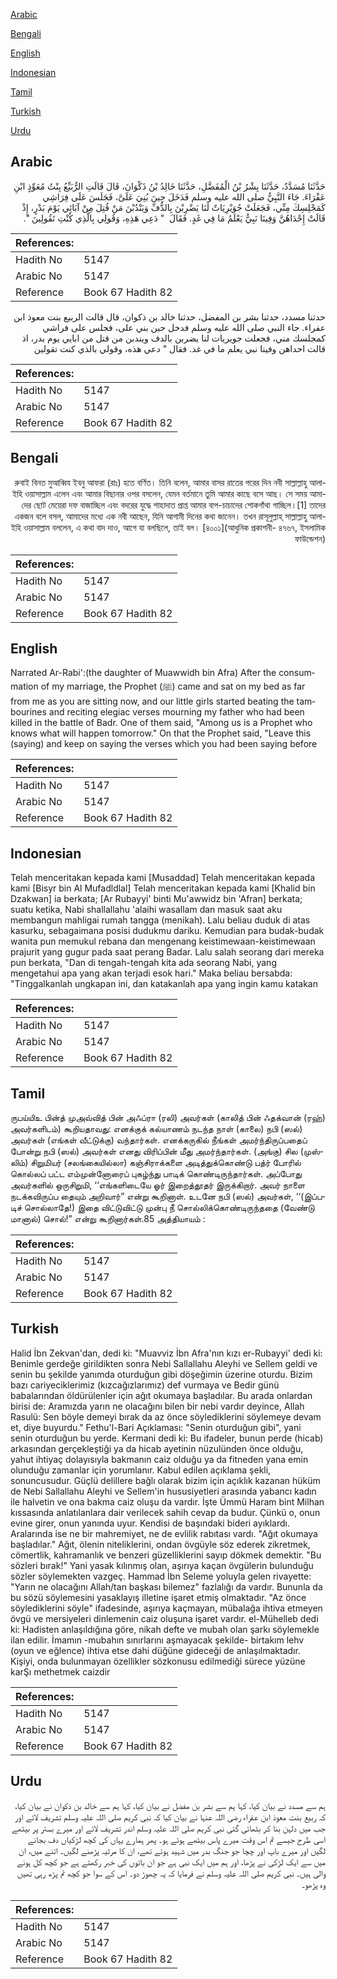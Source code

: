 [Arabic](#arabic)

[Bengali](#bengali)

[English](#english)

[Indonesian](#indonesian)

[Tamil](#tamil)

[Turkish](#turkish)

[Urdu](#urdu)

## Arabic


<div dir="rtl" lang="ar" style={{fontSize:'larger',backgroundColor:'#f8f9fa',padding:20}}>
حَدَّثَنَا مُسَدَّدٌ، حَدَّثَنَا بِشْرُ بْنُ الْمُفَضَّلِ، حَدَّثَنَا خَالِدُ بْنُ ذَكْوَانَ، قَالَ قَالَتِ الرُّبَيِّعُ بِنْتُ مُعَوِّذٍ ابْنِ عَفْرَاءَ‏.‏ جَاءَ النَّبِيُّ صلى الله عليه وسلم فَدَخَلَ حِينَ بُنِيَ عَلَىَّ، فَجَلَسَ عَلَى فِرَاشِي كَمَجْلِسِكَ مِنِّي، فَجَعَلَتْ جُوَيْرِيَاتٌ لَنَا يَضْرِبْنَ بِالدُّفِّ وَيَنْدُبْنَ مَنْ قُتِلَ مِنْ آبَائِي يَوْمَ بَدْرٍ، إِذْ قَالَتْ إِحْدَاهُنَّ وَفِينَا نَبِيٌّ يَعْلَمُ مَا فِي غَدٍ‏.‏ فَقَالَ ‏ "‏ دَعِي هَذِهِ، وَقُولِي بِالَّذِي كُنْتِ تَقُولِينَ ‏"‏‏.‏
</div>
<div style={{backgroundColor:'#f8f9fa',padding:20, marginBottom: 10}}><table> <thead> <tr> <th>References:</th> <th></th> </tr> </thead> <tbody><tr><td>Hadith No</td><td>5147</td></tr><tr><td>Arabic No</td><td>5147</td></tr><tr><td>Reference</td><td>Book 67 Hadith 82</td></tr></tbody></table></div>


<div dir="rtl" lang="ar" style={{fontSize:'larger',backgroundColor:'#f8f9fa',padding:20}}>
حدثنا مسدد، حدثنا بشر بن المفضل، حدثنا خالد بن ذكوان، قال قالت الربيع بنت معوذ ابن عفراء. جاء النبي صلى الله عليه وسلم فدخل حين بني على، فجلس على فراشي كمجلسك مني، فجعلت جويريات لنا يضربن بالدف ويندبن من قتل من ابايي يوم بدر، اذ قالت احداهن وفينا نبي يعلم ما في غد. فقال " دعي هذه، وقولي بالذي كنت تقولين
</div>
<div style={{backgroundColor:'#f8f9fa',padding:20, marginBottom: 10}}><table> <thead> <tr> <th>References:</th> <th></th> </tr> </thead> <tbody><tr><td>Hadith No</td><td>5147</td></tr><tr><td>Arabic No</td><td>5147</td></tr><tr><td>Reference</td><td>Book 67 Hadith 82</td></tr></tbody></table></div>

## Bengali


<div dir="rtl" lang="bn" style={{fontSize:'larger',backgroundColor:'#f8f9fa',padding:20}}>
রুবাই বিনত মুআব্বিয ইবনু আফরা (রাঃ) হতে বর্ণিত। তিনি বলেন, আমার বাসর রাতের পরের দিন নবী সাল্লাল্লাহু আলাইহি ওয়াসাল্লাম এলেন এবং আমার বিছানার ওপর বসলেন, যেমন বর্তমানে তুমি আমার কাছে বসে আছ। সে সময় আমাদের ছোট মেয়েরা দফ বাজাচ্ছিল এবং বদরের যুদ্ধে শাহাদাত প্রাপ্ত আমার বাপ-চাচাদের শোকগাঁথা গাচ্ছিল।[1] তাদের একজন বলে বসল, আমাদের মধ্যে এক নবী আছেন, যিনি আগামী দিনের কথা জানেন। তখন রাসূলুল্লাহ্ সাল্লাল্লাহু আলাইহি ওয়াসাল্লাম বললেন, এ কথা বাদ দাও, আগে যা বলছিলে, তাই বল। [৪০০১](আধুনিক প্রকাশনী- ৪৭৬৭, ইসলামিক ফাউন্ডেশন)
</div>
<div style={{backgroundColor:'#f8f9fa',padding:20, marginBottom: 10}}><table> <thead> <tr> <th>References:</th> <th></th> </tr> </thead> <tbody><tr><td>Hadith No</td><td>5147</td></tr><tr><td>Arabic No</td><td>5147</td></tr><tr><td>Reference</td><td>Book 67 Hadith 82</td></tr></tbody></table></div>

## English


<div dir="ltr" lang="en" style={{fontSize:'larger',backgroundColor:'#f8f9fa',padding:20}}>
Narrated Ar-Rabi':(the daughter of Muawwidh bin Afra) After the consummation of my marriage, the Prophet (ﷺ) came and sat on my bed as far from me as you are sitting now, and our little girls started beating the tambourines and reciting elegiac verses mourning my father who had been killed in the battle of Badr. One of them said, "Among us is a Prophet who knows what will happen tomorrow." On that the Prophet said, "Leave this (saying) and keep on saying the verses which you had been saying before
</div>
<div style={{backgroundColor:'#f8f9fa',padding:20, marginBottom: 10}}><table> <thead> <tr> <th>References:</th> <th></th> </tr> </thead> <tbody><tr><td>Hadith No</td><td>5147</td></tr><tr><td>Arabic No</td><td>5147</td></tr><tr><td>Reference</td><td>Book 67 Hadith 82</td></tr></tbody></table></div>

## Indonesian


<div dir="ltr" lang="id" style={{fontSize:'larger',backgroundColor:'#f8f9fa',padding:20}}>
Telah menceritakan kepada kami [Musaddad] Telah menceritakan kepada kami [Bisyr bin Al Mufadldlal] Telah menceritakan kepada kami [Khalid bin Dzakwan] ia berkata; [Ar Rubayyi' binti Mu'awwidz bin 'Afran] berkata; suatu ketika, Nabi shallallahu 'alaihi wasallam dan masuk saat aku membangun mahligai rumah tangga (menikah). Lalu beliau duduk di atas kasurku, sebagaimana posisi dudukmu dariku. Kemudian para budak-budak wanita pun memukul rebana dan mengenang keistimewaan-keistimewaan prajurit yang gugur pada saat perang Badar. Lalu salah seorang dari mereka pun berkata, "Dan di tengah-tengah kita ada seorang Nabi, yang mengetahui apa yang akan terjadi esok hari." Maka beliau bersabda: "Tinggalkanlah ungkapan ini, dan katakanlah apa yang ingin kamu katakan
</div>
<div style={{backgroundColor:'#f8f9fa',padding:20, marginBottom: 10}}><table> <thead> <tr> <th>References:</th> <th></th> </tr> </thead> <tbody><tr><td>Hadith No</td><td>5147</td></tr><tr><td>Arabic No</td><td>5147</td></tr><tr><td>Reference</td><td>Book 67 Hadith 82</td></tr></tbody></table></div>

## Tamil


<div dir="ltr" lang="ta" style={{fontSize:'larger',backgroundColor:'#f8f9fa',padding:20}}>
ருபய்யிஉ பின்த் முஅவ்வித் பின் அஃப்ரா (ரலி) அவர்கள் (காலித் பின் ஃதக்வான் (ரஹ்) அவர்களிடம்) கூறியதாவது: எனக்குக் கல்யாணம் நடந்த நாள் (காலை) நபி (ஸல்) அவர்கள் (எங்கள் வீட்டுக்கு) வந்தார்கள். எனக்கருகில் நீங்கள் அமர்ந்திருப்பதைப் போன்று நபி (ஸல்) அவர்கள் எனது விரிப்பின் மீது அமர்ந்தார்கள். (அங்கு) சில (முஸ்லிம்) சிறுமியர் (சலங்கையில்லா) கஞ்சிராக்களை அடித்துக்கொண்டு பத்ர் போரில் கொல்லப் பட்ட எம்முன்னோரைப் புகழ்ந்து பாடிக் கொண்டிருந்தார்கள். அப்போது அவர்களில் ஒருசிறுமி, ‘‘எங்களிடையே ஓர் இறைத்தூதர் இருக்கிறார். அவர் நாளை நடக்கவிருப்ப தையும் அறிவார்” என்று கூறினாள். உடனே நபி (ஸல்) அவர்கள், ‘‘(இப்படிச் சொல்லாதே!) இதை விட்டுவிட்டு முன்பு நீ சொல்லிக்கொண்டிருந்ததை (வேண்டு மானால்) சொல்!” என்று கூறினார்கள்.85 அத்தியாயம் :
</div>
<div style={{backgroundColor:'#f8f9fa',padding:20, marginBottom: 10}}><table> <thead> <tr> <th>References:</th> <th></th> </tr> </thead> <tbody><tr><td>Hadith No</td><td>5147</td></tr><tr><td>Arabic No</td><td>5147</td></tr><tr><td>Reference</td><td>Book 67 Hadith 82</td></tr></tbody></table></div>

## Turkish


<div dir="ltr" lang="tr" style={{fontSize:'larger',backgroundColor:'#f8f9fa',padding:20}}>
Halid İbn Zekvan'dan, dedi ki: "Muavviz İbn Afra'nın kızı er-Rubayyi' dedi ki: Benimle gerdeğe girildikten sonra Nebi Sallallahu Aleyhi ve Sellem geldi ve senin bu şekilde yanımda oturduğun gibi döşeğimin üzerine oturdu. Bizim bazı cariyeciklerimiz (kızcağızlarımız) def vurmaya ve Bedir günü babalarından öldürülenler için ağıt okumaya başladılar. Bu arada onlardan birisi de: Aramızda yarın ne olacağını bilen bir nebi vardır deyince, Allah Rasulü: Sen böyle demeyi bırak da az önce söylediklerini söylemeye devam et, diye buyurdu." Fethu'l-Bari Açıklaması: "Senin oturduğun gibi", yani senin oturduğun bu yerde. Kermani dedi ki: Bu ifadeler, bunun perde (hicab) arkasından gerçekleştiği ya da hicab ayetinin nüzulünden önce olduğu, yahut ihtiyaç dolayısıyla bakmanın caiz olduğu ya da fitneden yana emin olunduğu zamanlar için yorumlanır. Kabul edilen açıklama şekli, sonuncusudur. Güçlü delillere bağlı olarak bizim için açıklık kazanan hüküm de Nebi Sallallahu Aleyhi ve Sellem'in hususiyetleri arasında yabancı kadın ile halvetin ve ona bakma caiz oluşu da vardır. İşte Ümmü Haram bint Milhan kıssasında anlatılanlara dair verilecek sahih cevap da budur. Çünkü o, onun evine girer, onun yanında uyur. Kendisi de başındaki bideri ayıklardı. Aralarında ise ne bir mahremiyet, ne de evlilik rabıtası vardı. "Ağıt okumaya başladılar." Ağıt, ölenin niteliklerini, ondan övgüyle söz ederek zikretmek, cömertlik, kahramanlık ve benzeri güzelliklerini sayıp dökmek demektir. "Bu sözleri bırak!" Yani yasak kılınmış olan, aşırıya kaçan övgülerin bulunduğu sözler söylemekten vazgeç. Hammad İbn Seleme yoluyla gelen rivayette: "Yarın ne olacağını Allah/tan başkası bilemez" fazlalığı da vardır. Bununla da bu sözü söylemesini yasaklayış illetine işaret etmiş olmaktadır. "Az önce söylediklerini söyle" ifadesinde, aşırıya kaçmayan, mübalağa ihtiva etmeyen övgü ve mersiyeleri dinlemenin caiz oluşuna işaret vardır. el-Mühelleb dedi ki: Hadisten anlaşıldığına göre, nikah defte ve mubah olan şarkı söylemekle ilan edilir. İmamın -mubahın sınırlarını aşmayacak şekilde- birtakım lehv (oyun ve eğlence) ihtiva etse dahi düğüne gideceği de anlaşılmaktadır. Kişiyi, onda bulunmayan özellikler sözkonusu edilmediği sürece yüzüne karŞı methetmek caizdir
</div>
<div style={{backgroundColor:'#f8f9fa',padding:20, marginBottom: 10}}><table> <thead> <tr> <th>References:</th> <th></th> </tr> </thead> <tbody><tr><td>Hadith No</td><td>5147</td></tr><tr><td>Arabic No</td><td>5147</td></tr><tr><td>Reference</td><td>Book 67 Hadith 82</td></tr></tbody></table></div>

## Urdu


<div dir="rtl" lang="ur" style={{fontSize:'larger',backgroundColor:'#f8f9fa',padding:20}}>
ہم سے مسدد نے بیان کیا، کہا ہم سے بشر بن مفضل نے بیان کیا، کہا ہم سے خالد بن ذکوان نے بیان کیا، کہ ربیع بنت معوذ ابن عفراء رضی اللہ عنہا نے بیان کیا کہ نبی کریم صلی اللہ علیہ وسلم تشریف لائے اور جب میں دلہن بنا کر بٹھائی گئی نبی کریم صلی اللہ علیہ وسلم اندر تشریف لائے اور میرے بستر پر بیٹھے اسی طرح جیسے تم اس وقت میرے پاس بیٹھے ہوئے ہو۔ پھر ہمارے یہاں کی کچھ لڑکیاں دف بجانے لگیں اور میرے باپ اور چچا جو جنگ بدر میں شہید ہوئے تھے، ان کا مرثیہ پڑھنے لگیں۔ اتنے میں، ان میں سے ایک لڑکی نے پڑھا، اور ہم میں ایک نبی ہے جو ان باتوں کی خبر رکھتے ہے جو کچھ کل ہونے والی ہیں۔ نبی کریم صلی اللہ علیہ وسلم نے فرمایا کہ یہ چھوڑ دو۔ اس کے سوا جو کچھ تم پڑھ رہی تھیں وہ پڑھو۔
</div>
<div style={{backgroundColor:'#f8f9fa',padding:20, marginBottom: 10}}><table> <thead> <tr> <th>References:</th> <th></th> </tr> </thead> <tbody><tr><td>Hadith No</td><td>5147</td></tr><tr><td>Arabic No</td><td>5147</td></tr><tr><td>Reference</td><td>Book 67 Hadith 82</td></tr></tbody></table></div>
